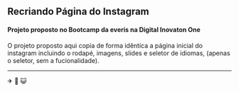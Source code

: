 ## Recriando Página do Instagram

#### Projeto proposto no Bootcamp da everis na Digital Inovaton One

O projeto proposto aqui copia de forma idêntica a página inicial do instagram incluindo o rodapé, imagens, slides e seletor de idiomas, (apenas o seletor, sem a fucionalidade).

-----

✈ 🛫 😺
